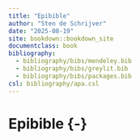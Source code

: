 ```yaml
--- 
title: "Epibible"
author: "Sten de Schrijver"
date: "2025-08-19"
site: bookdown::bookdown_site
documentclass: book
bibliography: 
  - bibliography/bibs/mendeley.bib
  - bibliography/bibs/greylit.bib
  - bibliography/bibs/packages.bib  
csl: bibliography/apa.csl
---
```


# Epibible {-}




